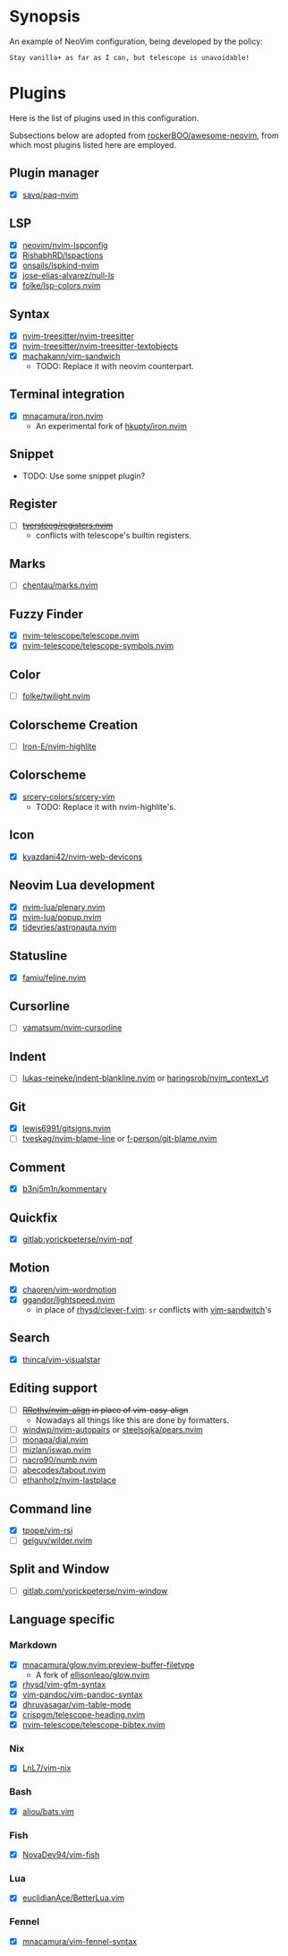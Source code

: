 # Synopsis

An example of NeoVim configuration, being developed by the policy:

    Stay vanilla+ as far as I can, but telescope is unavoidable!

# Plugins

Here is the list of plugins used in this configuration.

Subsections below are adopted from [rockerBOO/awesome-neovim](https://github.com/rockerBOO/awesome-neovim),
from which most plugins listed here are employed.

## Plugin manager

- [x] [savq/paq-nvim](https://github.com/savq/paq-nvim)

## LSP

- [x] [neovim/nvim-lspconfig](https://github.com/neovim/nvim-lspconfig)
- [x] [RishabhRD/lspactions](https://github.com/RishabhRD/lspactions)
- [x] [onsails/lspkind-nvim](https://github.com/onsails/lspkind-nvim)
- [x] [jose-elias-alvarez/null-ls](https://github.com/jose-elias-alvarez/null-ls.nvim)
- [x] [folke/lsp-colors.nvim](https://github.com/folke/lsp-colors.nvim)

## Syntax

- [x] [nvim-treesitter/nvim-treesitter](https://github.com/nvim-treesitter/nvim-treesitter)
- [x] [nvim-treesitter/nvim-treesitter-textobjects](https://github.com/nvim-treesitter/nvim-treesitter-textobjects)
- [x] [machakann/vim-sandwich](https://github.com/machakann/vim-sandwich)
    + TODO: Replace it with neovim counterpart.

## Terminal integration

- [x] [mnacamura/iron.nvim](https://github.com/mnacamura/iron.nvim)
    + An experimental fork of [hkupty/iron.nvim](https://github.com/hkupty/iron.nvim)

## Snippet

- TODO: Use some snippet plugin?

## Register

- [ ] ~~[tversteeg/registers.nvim](https://github.com/tversteeg/registers.nvim)~~
    + conflicts with telescope's builtin registers.

## Marks

- [ ] [chentau/marks.nvim](https://github.com/chentau/marks.nvim)

## Fuzzy Finder

- [x] [nvim-telescope/telescope.nvim](https://github.com/nvim-telescope/telescope.nvim)
- [x] [nvim-telescope/telescope-symbols.nvim](https://github.com/nvim-telescope/telescope-symbols.nvim)

## Color

- [ ] [folke/twilight.nvim](https://github.com/folke/twilight.nvim)

## Colorscheme Creation

- [ ] [Iron-E/nvim-highlite](https://github.com/Iron-E/nvim-highlite)

## Colorscheme

- [x] [srcery-colors/srcery-vim](https://github.com/srcery-colors/srcery-vim)
    + TODO: Replace it with nvim-highlite's.

## Icon

- [x] [kyazdani42/nvim-web-devicons](https://github.com/kyazdani42/nvim-web-devicons)

## Neovim Lua development

- [x] [nvim-lua/plenary.nvim](https://github.com/nvim-lua/plenary.nvim)
- [x] [nvim-lua/popup.nvim](https://github.com/nvim-lua/popup.nvim)
- [x] [tjdevries/astronauta.nvim](https://github.com/tjdevries/astronauta.nvim)

## Statusline

- [x] [famiu/feline.nvim](https://github.com/famiu/feline.nvim)

## Cursorline

- [ ] [yamatsum/nvim-cursorline](https://github.com/yamatsum/nvim-cursorline)

## Indent

- [ ] [lukas-reineke/indent-blankline.nvim](https://github.com/lukas-reineke/indent-blankline.nvim)
  or [haringsrob/nvim_context_vt](https://github.com/haringsrob/nvim_context_vt)

## Git

- [x] [lewis6991/gitsigns.nvim](https://github.com/lewis6991/gitsigns.nvim)
- [ ] [tveskag/nvim-blame-line](https://github.com/tveskag/nvim-blame-line)
  or [f-person/git-blame.nvim](https://github.com/f-person/git-blame.nvim)

## Comment

- [x] [b3nj5m1n/kommentary](https://github.com/b3nj5m1n/kommentary)

## Quickfix

- [x] [gitlab:yorickpeterse/nvim-pqf](https://gitlab.com/yorickpeterse/nvim-pqf)

## Motion

- [x] [chaoren/vim-wordmotion](https://github.com/chaoren/vim-wordmotion)
- [x] [ggandor/lightspeed.nvim](https://github.com/ggandor/lightspeed.nvim)
    + in place of [rhysd/clever-f.vim](https://github.com/rhysd/clever-f.vim): `sr` conflicts with [vim-sandwitch](https://github.com/machakann/vim-sandwich)'s

## Search

- [x] [thinca/vim-visualstar](https://github.com/thinca/vim-visualstar)

## Editing support

- [ ] ~~[RRethy/nvim-align](https://github.com/RRethy/nvim-align) in place of vim-easy-align~~
    + Nowadays all things like this are done by formatters.
- [ ] [windwp/nvim-autopairs](https://github.com/windwp/nvim-autopairs) or [steelsojka/pears.nvim](https://github.com/steelsojka/pears.nvim)
- [ ] [monaqa/dial.nvim](https://github.com/monaqa/dial.nvim)
- [ ] [mizlan/iswap.nvim](https://github.com/mizlan/iswap.nvim)
- [ ] [nacro90/numb.nvim](https://github.com/nacro90/numb.nvim)
- [ ] [abecodes/tabout.nvim](https://github.com/abecodes/tabout.nvim)
- [ ] [ethanholz/nvim-lastplace](https://github.com/ethanholz/nvim-lastplace)

## Command line

- [x] [tpope/vim-rsi](https://github.com/tpope/vim-rsi)
- [ ] [gelguy/wilder.nvim](https://github.com/gelguy/wilder.nvim)

## Split and Window

- [ ] [gitlab.com/yorickpeterse/nvim-window](https://gitlab.com/yorickpeterse/nvim-window)

## Language specific

### Markdown

- [x] [mnacamura/glow.nvim:preview-buffer-filetype](https://github.com/mnacamura/glow.nvim/tree/preview-buffer-filetype)
    + A fork of [ellisonleao/glow.nvim](https://github.com/ellisonleao/glow.nvim)
- [x] [rhysd/vim-gfm-syntax](https://github.com/rhysd/vim-gfm-syntax)
- [x] [vim-pandoc/vim-pandoc-syntax](https://github.com/vim-pandoc/vim-pandoc-syntax)
- [x] [dhruvasagar/vim-table-mode](https://github.com/dhruvasagar/vim-table-mode)
- [x] [crispgm/telescope-heading.nvim](https://github.com/crispgm/telescope-heading.nvim)
- [x] [nvim-telescope/telescope-bibtex.nvim](https://github.com/nvim-telescope/telescope-bibtex.nvim)

### Nix

- [x] [LnL7/vim-nix](https://github.com/LnL7/vim-nix)

### Bash

- [x] [aliou/bats.vim](https://github.com/aliou/bats.vim)

### Fish

- [x] [NovaDev94/vim-fish](https://github.com/NovaDev94/vim-fish)

### Lua

- [x] [euclidianAce/BetterLua.vim](https://github.com/euclidianAce/BetterLua.vim)

### Fennel

- [x] [mnacamura/vim-fennel-syntax](https://github.com/mnacamura/vim-fennel-syntax)

<!-- vim: set ft=markdown.gfm: -->
